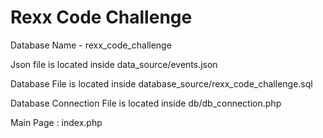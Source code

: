 # Rexx Code Challenge

Database Name - rexx_code_challenge

Json file is located inside data_source/events.json

Database File is located inside database_source/rexx_code_challenge.sql

Database Connection File is located inside db/db_connection.php

Main Page : index.php

